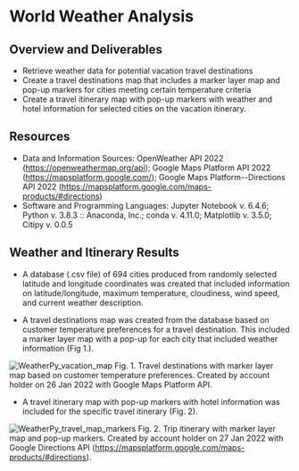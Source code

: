 # World Weather Analysis
## Overview and Deliverables
- Retrieve weather data for potential vacation travel destinations
- Create a travel destinations map that includes a marker layer map and pop-up markers for cities meeting certain temperature criteria
- Create a travel itinerary map with pop-up markers with weather and hotel information for selected cities on the vacation itinerary. 

## Resources
- Data and Information Sources: OpenWeather API 2022 (https://openweathermap.org/api); Google Maps Platform API  2022 (https://mapsplatform.google.com/); Google Maps Platform--Directions API  2022 (https://mapsplatform.google.com/maps-products/#directions)
- Software and Programming Languages: Jupyter Notebook v. 6.4.6; Python v. 3.8.3 :: Anaconda, Inc.; conda v. 4.11.0; Matplotlib v. 3.5.0; Citipy v. 0.0.5 

## Weather and Itinerary Results
- A database (.csv file) of 694 cities produced from randomly selected latitude and longitude coordinates was created that included information on latitude/longitude, maximum temperature, cloudiness, wind speed, and current weather description.

- A travel destinations map was created from the database based on customer temperature preferences for a travel destination.  This included a marker layer map with a pop-up for each city that included weather information (Fig 1.).

![WeatherPy_vacation_map](https://user-images.githubusercontent.com/95387273/151462484-f679a23a-a45e-4895-a988-5cdea66a7010.png)
Fig. 1.  Travel destinations with marker layer map based on customer temperature preferences.  Created by account holder on 26 Jan 2022 with Google Maps Platform API.


- A travel itinerary map with pop-up markers with hotel information was included for the specific travel itinerary (Fig. 2).

![WeatherPy_travel_map_markers](https://user-images.githubusercontent.com/95387273/151463286-5b90f55e-7566-4f0a-9fc3-f6e6df86cb30.png)
Fig. 2.  Trip itinerary with marker layer map and pop-up markers.  Created by account holder on 27 Jan 2022 with Google Directions API (https://mapsplatform.google.com/maps-products/#directions).
